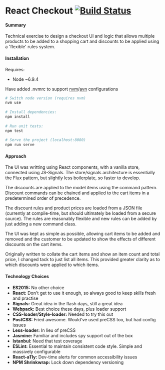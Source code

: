 # React Checkout [![Build Status](https://travis-ci.org/tripleaxis/react-checkout.svg?branch=master)](https://travis-ci.org/tripleaxis/react-checkout)

#### Summary

Technical exercise to design a checkout UI and logic that allows 
multiple products to be added to a shopping cart and discounts 
to be applied using a 'flexible' rules system.

#### Installation

Requires:
 - Node ~6.9.4
 
Have added .nvmrc to support [nvm](https://github.com/creationix/nvm)/[avn](https://github.com/wbyoung/avn) configurations

```bash
# Switch node version (requires nvm)
nvm use
 
# Install dependencies:
npm install
 
# Run unit tests:
npm test
 
# Serve the project (localhost:8080)
npm run serve
```

#### Approach

The UI was writting using React components, with a vanilla store, 
connected using JS-Signals. The store/signals architecture is 
essentially the Flux pattern, but slightly less boilerplate, 
so faster to develop.

The discounts are applied to the model items using the command pattern.
Discount commands can be chained and applied to the cart items in
a predetermined order of precedence.

The discount rules and product prices are loaded from a JSON file 
(currently at compile-time, but should ultimately be loaded from a 
secure source). The rules are reasonably flexible and new rules can be
added by just adding a new command class.

The UI was kept as simple as possible, allowing cart items to 
be added and removed and the customer to be updated to show the
effects of different discounts on the cart items.

Originally written to collate the cart items and show an item count
and total price, I changed tack to just list all items. 
This provided greater clarity as to which discounts were applied
to which items.

#### Technology Choices

- **ES2015:** No other choice
- **React:** Don't get to use it enough, so always good to keep skills fresh and practise
- **Signals:** Great idea in the flash days, still a great idea
- **Webpack:** Best choice these days, plus loader support
- **CSS-loader/Style-loader:** Needed to try this out
- **PostCSS:** Fried awesome. Would've used preCSS too, but had config issues
- **Less-loader:** In lieu of preCSS
- **Jasmine:** Familiar and includes spy support out of the box
- **Istanbul:** Need that test coverage
- **ESLint:** Essential to maintain consistent code style. Simple and massively configurable
- **React-a11y:** Dev-time alerts for common accessibility issues
- **NPM Shrinkwrap:** Lock down dependency versioning
